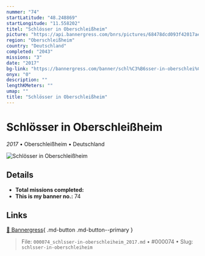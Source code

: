 ```yaml
---
nummer: "74"
startLatitude: "48.248869"
startLongitude: "11.558202"
titel: "Schlösser in Oberschleißheim"
picture: "https://api.bannergress.com/bnrs/pictures/68478dcd093f42017ae41b3a7757c17b"
region: "Oberschleißheim"
country: "Deutschland"
completed: "2043"
missions: "3"
date: "2017"
bg-link: "https://bannergress.com/banner/schl%C3%B6sser-in-oberschlei%C3%9Fheim-429e"
onyx: "0"
description: ""
lengthKMeters: ""
umap: ""
title: "Schlösser in Oberschleißheim"
---
```

# Schlösser in Oberschleißheim

*2017* • Oberschleißheim • Deutschland

![Schlösser in Oberschleißheim](https://api.bannergress.com/bnrs/pictures/68478dcd093f42017ae41b3a7757c17b)

## Details


- **Total missions completed:** 
- **This is my banner no.:** 74




## Links
[🔗 Bannergress](https://bannergress.com/banner/schl%C3%B6sser-in-oberschlei%C3%9Fheim-429e){ .md-button .md-button--primary }



> File: `000074_schlsser-in-oberschleiheim_2017.md` • #000074 • Slug: `schlsser-in-oberschleiheim`
